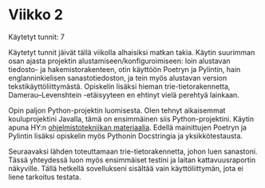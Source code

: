 # Viikko 2 

Käytetyt tunnit: 7

Käytetyt tunnit jäivät tällä viikolla alhaisiksi matkan takia. Käytin suurimman osan ajasta projektin alustamiseen/konfiguroimiseen: loin alustavan tiedosto- ja hakemistorakenteen, otin käyttöön Poetryn ja Pylintin, hain englanninkielisen sanastotiedoston, ja tein myös alustavan version tekstikäyttöliittymästä. Opiskelin lisäksi hieman trie-tietorakennetta, Damerau–Levenshtein -etäisyyteen en ehtinyt vielä perehtyä lainkaan.

Opin paljon Python-projektin luomisesta. Olen tehnyt aikaisemmat kouluprojektini Javalla, tämä on ensimmäinen siis Python-projektini. Käytin apuna HY:n [ohjelmistotekniikan materiaalia](https://ohjelmistotekniikka-hy.github.io/). Edellä mainittujen Poetryn ja Pylintin lisäksi opiskelin myös Pythonin Docstringia ja yksikkötestausta.

Seuraavaksi lähden toteuttamaan trie-tietorakennetta, johon luen sanastoni. Tässä yhteydessä luon myös ensimmäiset testini ja laitan kattavuusraportin näkyville. Tällä hetkellä sovellukseni sisältää vain käyttöliittymän, jota ei liene tarkoitus testata.
